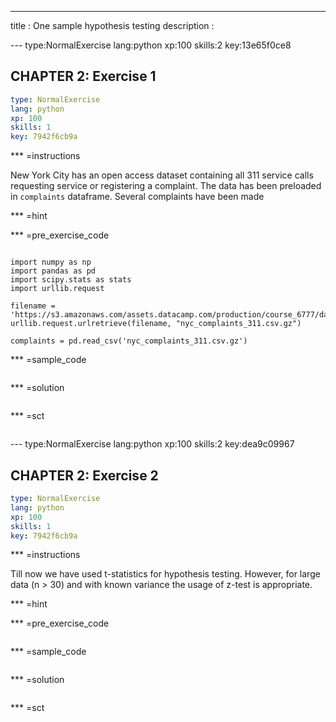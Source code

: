 ---
title       : One sample hypothesis testing
description : 



--- type:NormalExercise lang:python xp:100 skills:2 key:13e65f0ce8
## CHAPTER 2: Exercise 1

```yaml
type: NormalExercise
lang: python
xp: 100
skills: 1
key: 7942f6cb9a
```

*** =instructions

New York City has an open access dataset containing all 311 service calls requesting service or registering a complaint. The data has been preloaded in `complaints` dataframe. Several complaints have been made 

*** =hint

*** =pre_exercise_code
```{python}

import numpy as np
import pandas as pd
import scipy.stats as stats
import urllib.request

filename = 'https://s3.amazonaws.com/assets.datacamp.com/production/course_6777/datasets/nyc_complaints_311.csv.gz.csv'
urllib.request.urlretrieve(filename, "nyc_complaints_311.csv.gz")

complaints = pd.read_csv('nyc_complaints_311.csv.gz')
```

*** =sample_code
```{python}

```

*** =solution
```{python}

```

*** =sct
```{python}

```

--- type:NormalExercise lang:python xp:100 skills:2 key:dea9c09967
## CHAPTER 2: Exercise 2

```yaml
type: NormalExercise
lang: python
xp: 100
skills: 1
key: 7942f6cb9a
```

*** =instructions

Till now we have used t-statistics for hypothesis testing. However, for large data (n > 30) and with known variance the usage of z-test is appropriate. 

*** =hint

*** =pre_exercise_code
```{python}

```

*** =sample_code
```{python}

```

*** =solution
```{python}

```

*** =sct
```{python}

```

